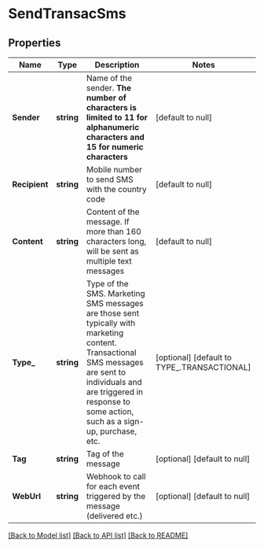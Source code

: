 # SendTransacSms

## Properties
Name | Type | Description | Notes
------------ | ------------- | ------------- | -------------
**Sender** | **string** | Name of the sender. **The number of characters is limited to 11 for alphanumeric characters and 15 for numeric characters** | [default to null]
**Recipient** | **string** | Mobile number to send SMS with the country code | [default to null]
**Content** | **string** | Content of the message. If more than 160 characters long, will be sent as multiple text messages | [default to null]
**Type_** | **string** | Type of the SMS. Marketing SMS messages are those sent typically with marketing content. Transactional SMS messages are sent to individuals and are triggered in response to some action, such as a sign-up, purchase, etc. | [optional] [default to TYPE_.TRANSACTIONAL]
**Tag** | **string** | Tag of the message | [optional] [default to null]
**WebUrl** | **string** | Webhook to call for each event triggered by the message (delivered etc.) | [optional] [default to null]

[[Back to Model list]](../README.md#documentation-for-models) [[Back to API list]](../README.md#documentation-for-api-endpoints) [[Back to README]](../README.md)

